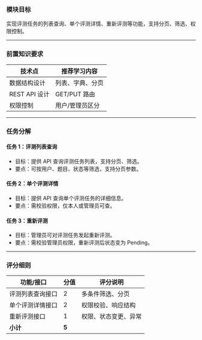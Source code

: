 <!-- ## Step 3：评测列表与管理

--- -->

### 模块目标

实现评测任务的列表查询、单个评测详情、重新评测等功能，支持分页、筛选、权限控制。

---

### 前置知识要求

| 技术点         | 推荐学习内容           |
| -------------- | ---------------------- |
| 数据结构设计   | 列表、字典、分页       |
| REST API 设计  | GET/PUT 路由           |
| 权限控制       | 用户/管理员区分        |

---

### 任务分解

#### 任务 1：评测列表查询
- 目标：提供 API 查询评测任务列表，支持分页、筛选。
- 要点：可按用户、题目、状态等筛选，支持分页参数。

#### 任务 2：单个评测详情
- 目标：提供 API 查询单个评测任务的详细信息。
- 要点：需校验权限，仅本人或管理员可查。

#### 任务 3：重新评测
- 目标：管理员可对评测任务发起重新评测。
- 要点：需校验管理员权限，重新评测后状态变为 Pending。

---

### 评分细则

| 功能/接口                | 分值 | 评分说明                         |
|--------------------------|------|----------------------------------|
| 评测列表查询接口         | 2    | 多条件筛选、分页                  |
| 单个评测详情接口         | 2    | 权限校验、响应结构                |
| 重新评测接口             | 1    | 权限、状态变更、异常              |
| **小计**                 | **5**|                                  |